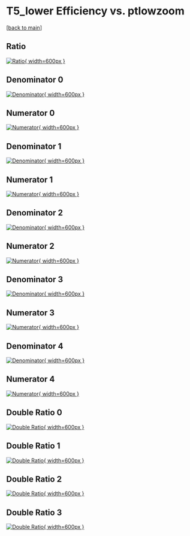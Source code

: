 # T5_lower Efficiency vs. ptlowzoom

[[back to main](./)]



## Ratio

[![Ratio](../mtv/var/T5_lower_base_211_-1_eff_ptlowzoom.png){ width=600px }](../mtv/var/T5_lower_base_211_-1_eff_ptlowzoom.pdf)

## Denominator 0

[![Denominator](../mtv/den/T5_lower_base_211_-1_eff_ptlowzoom_den0.png){ width=600px }](../mtv/den/T5_lower_base_211_-1_eff_ptlowzoom_den0.pdf)

## Numerator 0

[![Numerator](../mtv/num/T5_lower_base_211_-1_eff_ptlowzoom_num0.png){ width=600px }](../mtv/num/T5_lower_base_211_-1_eff_ptlowzoom_num0.pdf)

## Denominator 1

[![Denominator](../mtv/den/T5_lower_base_211_-1_eff_ptlowzoom_den1.png){ width=600px }](../mtv/den/T5_lower_base_211_-1_eff_ptlowzoom_den1.pdf)

## Numerator 1

[![Numerator](../mtv/num/T5_lower_base_211_-1_eff_ptlowzoom_num1.png){ width=600px }](../mtv/num/T5_lower_base_211_-1_eff_ptlowzoom_num1.pdf)

## Denominator 2

[![Denominator](../mtv/den/T5_lower_base_211_-1_eff_ptlowzoom_den2.png){ width=600px }](../mtv/den/T5_lower_base_211_-1_eff_ptlowzoom_den2.pdf)

## Numerator 2

[![Numerator](../mtv/num/T5_lower_base_211_-1_eff_ptlowzoom_num2.png){ width=600px }](../mtv/num/T5_lower_base_211_-1_eff_ptlowzoom_num2.pdf)

## Denominator 3

[![Denominator](../mtv/den/T5_lower_base_211_-1_eff_ptlowzoom_den3.png){ width=600px }](../mtv/den/T5_lower_base_211_-1_eff_ptlowzoom_den3.pdf)

## Numerator 3

[![Numerator](../mtv/num/T5_lower_base_211_-1_eff_ptlowzoom_num3.png){ width=600px }](../mtv/num/T5_lower_base_211_-1_eff_ptlowzoom_num3.pdf)

## Denominator 4

[![Denominator](../mtv/den/T5_lower_base_211_-1_eff_ptlowzoom_den4.png){ width=600px }](../mtv/den/T5_lower_base_211_-1_eff_ptlowzoom_den4.pdf)

## Numerator 4

[![Numerator](../mtv/num/T5_lower_base_211_-1_eff_ptlowzoom_num4.png){ width=600px }](../mtv/num/T5_lower_base_211_-1_eff_ptlowzoom_num4.pdf)

## Double Ratio 0

[![Double Ratio](../mtv/ratio/T5_lower_base_211_-1_eff_ptlowzoom_ratio0.png){ width=600px }](../mtv/ratio/T5_lower_base_211_-1_eff_ptlowzoom_ratio0.pdf)

## Double Ratio 1

[![Double Ratio](../mtv/ratio/T5_lower_base_211_-1_eff_ptlowzoom_ratio1.png){ width=600px }](../mtv/ratio/T5_lower_base_211_-1_eff_ptlowzoom_ratio1.pdf)

## Double Ratio 2

[![Double Ratio](../mtv/ratio/T5_lower_base_211_-1_eff_ptlowzoom_ratio2.png){ width=600px }](../mtv/ratio/T5_lower_base_211_-1_eff_ptlowzoom_ratio2.pdf)

## Double Ratio 3

[![Double Ratio](../mtv/ratio/T5_lower_base_211_-1_eff_ptlowzoom_ratio3.png){ width=600px }](../mtv/ratio/T5_lower_base_211_-1_eff_ptlowzoom_ratio3.pdf)

